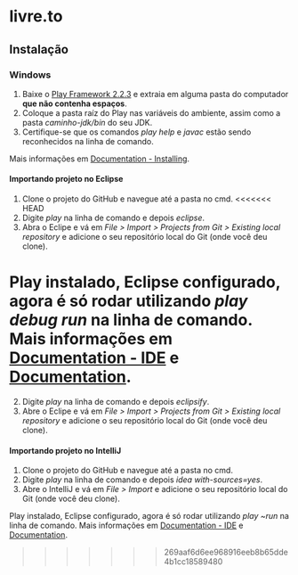 livre.to
========

## Instalação ##
### Windows ###
1. Baixe o [Play Framework 2.2.3](http://downloads.typesafe.com/play/2.2.3/play-2.2.3.zip) e extraia em alguma pasta do computador **que não contenha espaços**.
2. Coloque a pasta raíz do Play nas variáveis do ambiente, assim como a pasta *caminho-jdk/bin* do seu JDK.
3. Certifique-se que os comandos *play help* e *javac* estão sendo reconhecidos na linha de comando.

Mais informações em [Documentation - Installing](http://www.playframework.com/documentation/2.2.x/Installing).

#### Importando projeto no Eclipse ####

1. Clone o projeto do GitHub e navegue até a pasta no cmd.
<<<<<<< HEAD
2. Digite *play* na linha de comando e depois *eclipse*.
3. Abra o Eclipe e vá em *File > Import > Projects from Git > Existing local repository* e adicione o seu repositório local do Git (onde você deu clone).

Play instalado, Eclipse configurado, agora é só rodar utilizando *play debug run* na linha de comando. Mais informações em [Documentation - IDE](http://www.playframework.com/documentation/2.2.x/IDE) e [Documentation](http://www.playframework.com/documentation/2.2.x/Home).  
=======
2. Digite *play* na linha de comando e depois *eclipsify*.
3. Abre o Eclipe e vá em *File > Import > Projects from Git > Existing local repository* e adicione o seu repositório local do Git (onde você deu clone).

#### Importando projeto no IntelliJ ####

1. Clone o projeto do GitHub e navegue até a pasta no cmd.
2. Digite *play* na linha de comando e depois *idea with-sources=yes*.
3. Abre o IntelliJ e vá em *File > Import* e adicione o seu repositório local do Git (onde você deu clone).

Play instalado, Eclipse configurado, agora é só rodar utilizando *play ~run* na linha de comando. Mais informações em [Documentation - IDE](http://www.playframework.com/documentation/2.2.x/IDE) e [Documentation](http://www.playframework.com/documentation/2.2.x/Home).  
>>>>>>> 269aaf6d6ee968916eeb8b65dde4b1cc18589480

